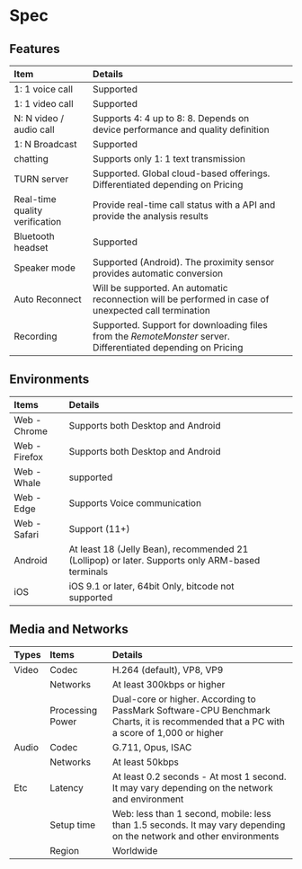 # Spec

## Features

| Item | Details |  |
| :--- | :--- | :--- |
| 1: 1 voice call | Supported |  |
| 1: 1 video call | Supported |  |
| N: N video / audio call | Supports 4: 4 up to 8: 8. Depends on device performance and quality definition |  |
| 1: N Broadcast | Supported |  |
| chatting | Supports only 1: 1 text transmission |  |
| TURN server | Supported. Global cloud-based offerings. Differentiated depending on Pricing |  |
| Real-time quality verification | Provide real-time call status with a API and provide the analysis results |  |
| Bluetooth headset | Supported |  |
| Speaker mode | Supported \(Android\). The proximity sensor provides automatic conversion |  |
| Auto Reconnect | Will be supported. An automatic reconnection will be performed in case of unexpected call termination |  |
| Recording | Supported. Support for downloading files from the _RemoteMonster_ server. Differentiated depending on Pricing |  |

## Environments

| Items | Details |  |
| :--- | :--- | :--- |
| Web - Chrome | Supports both Desktop and Android |  |
| Web - Firefox | Supports both Desktop and Android |  |
| Web - Whale | supported |  |
| Web - Edge | Supports Voice communication |  |
| Web - Safari | Support \(11+\) |  |
| Android | At least 18 \(Jelly Bean\), recommended 21 \(Lollipop\) or later. Supports only ARM-based terminals |  |
| iOS | iOS 9.1 or later, 64bit Only, bitcode not supported |  |

## Media and Networks

| Types | Items | Details |
| :--- | :--- | :--- |
| Video | Codec | H.264 \(default\), VP8, VP9 |
|  | Networks | At least 300kbps or higher |
|  | Processing Power | Dual-core or higher. According to PassMark Software-CPU Benchmark Charts, it is recommended that a PC with a score of 1,000 or higher |
| Audio | Codec | G.711, Opus, ISAC |
|  | Networks | At least 50kbps |
| Etc | Latency | At least 0.2 seconds - At most 1 second. It may vary depending on the network and environment |
|  | Setup time | Web: less than 1 second, mobile: less than 1.5 seconds. It may vary depending on the network and other environments |
|  | Region | Worldwide |

